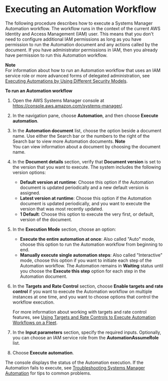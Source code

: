 # Executing an Automation Workflow<a name="automation-working-executing"></a>

The following procedure describes how to execute a Systems Manager Automation workflow\. The workflow runs in the context of the current AWS Identity and Access Management \(IAM\) user\. This means that you don't need to configure additional IAM permissions as long as you have permission to run the Automation document and any actions called by the document\. If you have administrator permissions in IAM, then you already have permission to run this Automation workflow\.

**Note**  
For information about how to run an Automation workflow that uses an IAM service role or more advanced forms of delegated administration, see [Executing Automations by Using Different Security Models](automation-walk-security.md)\. 

**To run an Automation workflow**

1. Open the AWS Systems Manager console at [https://console\.aws\.amazon\.com/systems\-manager/](https://console.aws.amazon.com/systems-manager/)\.

1. In the navigation pane, choose **Automation**, and then choose **Execute automation**\.

1. In the **Automation document** list, choose the option beside a document name\. Use either the Search bar or the numbers to the right of the Search bar to view more Automation documents\. 
**Note**  
You can view information about a document by choosing the document name\.

1. In the **Document details** section, verify that **Document version** is set to the version that you want to execute\. The system includes the following version options: 
   + **Default version at runtime**: Choose this option if the Automation document is updated periodically and a new default version is assigned\.
   + **Latest version at runtime**: Choose this option if the Automation document is updated periodically, and you want to execute the version that was most recently updated\.
   + **1 Default**: Choose this option to execute the very first, or default, version of the document\.

1. In the **Execution Mode** section, choose an option:
   + **Execute the entire automation at once**: Also called "Auto" mode, choose this option to run the Automation workflow from beginning to end\.
   + **Manually execute single automation steps**: Also called "Interactive" mode, choose this option if you want to initiate each step of the Automation workflow\. The Automation remains in **Waiting** status until you choose the **Execute this step** option for each step in the Automation document\.

1. In the **Targets and Rate Control** section, choose **Enable targets and rate control** if you want to execute the Automation workflow on multiple instances at one time, and you want to choose options that control the workflow execution\.

   For more information about working with targets and rate control features, see [Using Targets and Rate Controls to Execute Automation Workflows on a Fleet](automation-working-targets-and-rate-controls.md)\.

1. In the **Input parameters** section, specify the required inputs\. Optionally, you can choose an IAM service role from the **AutomationAssumeRole** list\.

1. Choose **Execute automation**\. 

The console displays the status of the Automation execution\. If the Automation fails to execute, see [Troubleshooting Systems Manager Automation](automation-troubleshooting.md) for tips to common problems\.